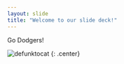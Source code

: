 ```yaml
---
layout: slide
title: "Welcome to our slide deck!"
---
```


Go Dodgers!

![defunktocat](https://octodex.github.com/images/defunktocat.png)
{: .center}

